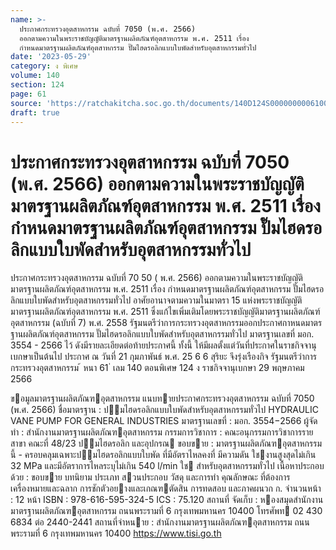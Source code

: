 ```yaml
---
name: >-
  ประกาศกระทรวงอุตสาหกรรม ฉบับที่ 7050 (พ.ศ. 2566)
  ออกตามความในพระราชบัญญัติมาตรฐานผลิตภัณฑ์อุตสาหกรรม พ.ศ. 2511 เรื่อง
  กำหนดมาตรฐานผลิตภัณฑ์อุตสาหกรรม ปั๊มไฮดรอลิกแบบใบพัดสำหรับอุตสาหกรรมทั่วไป
date: '2023-05-29'
category: ง พิเศษ
volume: 140
section: 124
page: 61
source: 'https://ratchakitcha.soc.go.th/documents/140D124S0000000006100.pdf'
draft: true
---
```


# ประกาศกระทรวงอุตสาหกรรม ฉบับที่ 7050 (พ.ศ. 2566) ออกตามความในพระราชบัญญัติมาตรฐานผลิตภัณฑ์อุตสาหกรรม พ.ศ. 2511 เรื่อง กำหนดมาตรฐานผลิตภัณฑ์อุตสาหกรรม ปั๊มไฮดรอลิกแบบใบพัดสำหรับอุตสาหกรรมทั่วไป

ประกาศกระทรวงอุตสาหกรรม ฉบับที่ 70 50 ( พ.ศ. 2566) ออกตามความในพระราชบัญญัติมาตรฐานผลิตภัณฑ์อุตสาหกรรม พ.ศ. 2511 เรื่อง กำหนดมาตรฐานผลิตภัณฑ์อุตสาหกรรม ปั๊มไฮดรอลิกแบบใบพัดสำหรับอุตสาหกรรมทั่วไป อาศัยอานาจตามความในมาตรา 15 แห่งพระราชบัญญัติมาตรฐานผลิตภัณฑ์อุตสาหกรรม พ.ศ. 2511 ซึ่งแก้ไขเพิ่มเติมโดยพระราชบัญญัติมาตรฐานผลิตภัณฑ์อุตสาหกรรม (ฉบับที่ 7) พ.ศ. 2558 รัฐมนตรีว่าการกระทรวงอุตสาหกรรมออกประกาศกาหนดมาตรฐานผลิตภัณฑ์อุตสาหกรรม ปั๊มไฮดรอลิกแบบใบพัดสำหรับอุตสาหกรรมทั่วไป มาตรฐานเลขที่ มอก. 3554 - 2566 ไว้ ดังมีรายละเอียดต่อท้ายประกาศนี้ ทั้งนี้ ให้มีผลตั้งแต่วันที่ประกาศในราชกิจจานุเบกษาเป็นต้นไป ประกาศ ณ วันที่ 21 กุมภาพันธ์ พ.ศ. 25 6 6 สุริยะ จึงรุ่งเรืองกิจ รัฐมนตรีว่าการกระทรวงอุตสาหกรรม ้ หนา 61 ่ เลม 140 ตอนพิเศษ 124 ง ราชกิจจานุเบกษา 29 พฤษภาคม 2566

ขอมูลมาตรฐานผลิตภัณฑอุตสาหกรรม แนบทายประกาศกระทรวงอุตสาหกรรม ฉบับที่ 7050 (พ.ศ. 2566) ชื่อมาตรฐาน : ปมไฮดรอลิกแบบใบพัดสําหรับอุตสาหกรรมทั่วไป HYDRAULIC VANE PUMP FOR GENERAL INDUSTRIES มาตรฐานเลขที่ : มอก. 3554−2566 ผู้จัดทํา : สํานักงานมาตรฐานผลิตภัณฑอุตสาหกรรม กรรมการวิชาการ : คณะอนุกรรมการวิชาการรายสาขา คณะที่ 48/23 ปมไฮดรอลิก และอุปกรณ ขอบขาย : มาตรฐานผลิตภัณฑอุตสาหกรรมนี้ - ครอบคลุมเฉพาะปมไฮดรอลิกแบบใบพัด ที่มีอัตราไหลคงที่ มีความดัน ใชงานสูงสุดไม่เกิน 32 MPa และมีอัตราการไหลระบุไม่เกิน 540 l/min ใช สําหรับอุตสาหกรรมทั่วไป เนื้อหาประกอบด้วย : ขอบขาย บทนิยาม ประเภท สวนประกอบ วัสดุ และการทํา คุณลักษณะ ที่ต้องการ เครื่องหมายและฉลาก การชักตัวอยางและเกณฑตัดสิน การทดสอบ และภาคผนวก ก. จํานวนหน้า : 12 หน้า ISBN : 978-616-595-324-5 ICS : 75.120 สถานที่ จัดเก็บ : หองสมุดสํานักงานมาตรฐานผลิตภัณฑอุตสาหกรรม ถนนพระรามที่ 6 กรุงเทพมหานคร 10400 โทรศัพท 02 430 6834 ต่อ 2440-2441 สถานที่จําหนาย : สํานักงานมาตรฐานผลิตภัณฑอุตสาหกรรม ถนนพระรามที่ 6 กรุงเทพมหานคร 10400 https://www.tisi.go.th
